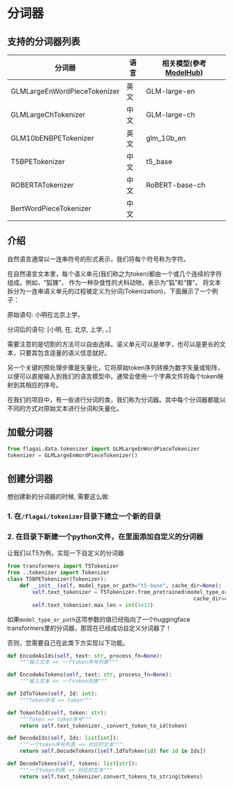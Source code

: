 # 分词器

## 支持的分词器列表
| 分词器                         | 语言  | 相关模型(參考 [ModelHub](https://model.baai.ac.cn/models)) |
|-----------------------------|-----|------------------------------------------------------|
| GLMLargeEnWordPieceTokenizer | 英文  | GLM-large-en                                         |
| GLMLargeChTokenizer         | 中文  | GLM-large-ch                                         |
| GLM10bENBPETokenizer        | 英文  | glm_10b_en                                           |
| T5BPETokenizer              | 中文  | t5_base                                              |
| ROBERTATokenizer            | 中文  | RoBERT-base-ch                                       |
| BertWordPieceTokenizer      | 中文  |                                                      |

## 介绍

自然语言通常以一连串符号的形式表示，我们将每个符号称为字符。

在自然语言文本里，每个语义单元(我们称之为token)都由一个或几个连续的字符组成。例如，“狐狸”，
作为一种杂食性的犬科动物，表示为“狐”和“狸”。
将文本拆分为一连串语义单元的过程被定义为分词(Tokenization)，下面展示了一个例子：


原始语句:                   小明在北京上学。

分词后的语句:      [小明,   在,   北京,   上学,   。]

需要注意的是切割的方法可以自由选择。语义单元可以是单字，也可以是更长的文本，只要其包含适量的语义信息就好。

另一个关键的预处理步骤是矢量化，它将原始token序列转换为数字矢量或矩阵，以便可以直接输入到我们的语言模型中。通常会使用一个字典文件将每个token映射到其相应的序号。

在我们的项目中，有一些进行分词的类，我们称为分词器。其中每个分词器都能以不同的方式对原始文本进行分词和矢量化。

## 加载分词器
```python
from flagai.data.tokenizer import GLMLargeEnWordPieceTokenizer
tokenizer = GLMLargeEnWordPieceTokenizer()
```


## 创建分词器
想创建新的分词器的时候, 需要这么做:
### 1. 在`/flagai/tokenizer`目录下建立一个新的目录

### 2. 在目录下新建一个python文件，在里面添加自定义的分词器

让我们以T5为例，实现一下自定义的分词器

```python
from transformers import T5Tokenizer
from ..tokenizer import Tokenizer
class T5BPETokenizer(Tokenizer):
    def __init__(self, model_type_or_path="t5-base", cache_dir=None):
        self.text_tokenizer = T5Tokenizer.from_pretrained(model_type_or_path,
                                                            cache_dir=cache_dir)
        self.text_tokenizer.max_len = int(1e12)
```
如果`model_type_or_path`这项参数的值已经指向了一个huggingface transformers里的分词器，那现在已经成功自定义分词器了！

否则，您需要自己在此类下方实现以下功能。


```python
def EncodeAsIds(self, text: str, process_fn=None):
    """输入文本 => 一个token序号列表"""

def EncodeAsTokens(self, text: str, process_fn=None):
    """输入文本 => 一个token列表"""

def IdToToken(self, Id: int):
    """Token序号 => token"""

def TokenToId(self, token: str):
    """Token => token序号"""
    return self.text_tokenizer._convert_token_to_id(token)

def DecodeIds(self, Ids: list[int]):
    """一个token序号列表 => 对应的文本"""
    return self.DecodeTokens([self.IdToToken(id) for id in Ids])

def DecodeTokens(self, tokens: list[str]):
    """一个token列表 => 对应的文本"""
    return self.text_tokenizer.convert_tokens_to_string(tokens)
```